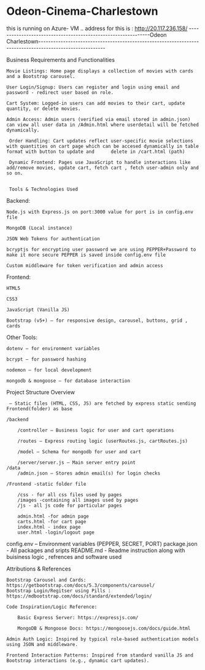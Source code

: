 # Odeon-Cinema-Charlestown

this is running on Azure- VM .. address for this is : http://20.117.236.158/
 --------------------------------------------------------------Odeon Charlestown---------------------------------------------------------------------------------------------------------


 Business Requirements and Functionalities

    Movie Listings: Home page displays a collection of movies with cards and a Bootstrap carousel.

    User Login/Signup: Users can register and login using email and password - redirect user based on role.

    Cart System: Logged-in users can add movies to their cart, update quantity, or delete movies.

    Admin Access: Admin users (verified via email stored in admin.json) can view all user data in /Admin.html where userdetail will be fetched dynamically.

     Order Handling: Cart updates reflect user-specific movie selections with quantities on cart page which can be accesed dynamically in table format with button to update and      delete in /cart.html (path)

     Dynamic Frontend: Pages use JavaScript to handle interactions like add/remove movies, update cart, fetch cart , fetch user-admin only and so on.


     Tools & Technologies Used

Backend:

    Node.js with Express.js on port:3000 value for port is in config.env file

    MongoDB (Local instance)

    JSON Web Tokens for authentication

    bcryptjs for encrypting user password we are using PEPPER+Password to make it more secure PEPPER is saved inside config.env file 

    Custom middleware for token verification and admin access

Frontend:

    HTML5

    CSS3

    JavaScript (Vanilla JS)

    Bootstrap (v5+) – for responsive design, carousel, buttons, grid , cards

Other Tools:

    dotenv – for environment variables

    bcrypt – for password hashing

    nodemon – for local development

    mongodb & mongoose – for database interaction

Project Structure Overview

     – Static files (HTML, CSS, JS) are fetched by express static sending Frontend(folder) as base 

    /backend

        /controller – Business logic for user and cart operations

        /routes – Express routing logic (userRoutes.js, cartRoutes.js)

        /model – Schema for mongodb for user and cart

        /server/server.js – Main server entry point
    /data
        /admin.json – Stores admin email(s) for login checks

    /Frontend -static folder file 

        /css - for all css files used by pages
        /images -containing all images used by pages
        /js - all js code for particular pages

        admin.html -for admin page
        carts.html -for cart page 
        index.html - index page 
        user.html -login/logout page 

   config.env – Environment variables (PEPPER, SECRET, PORT)
   package.json - All packages and sripts 
   README.md  - Readme instruction along with buisiness logic , refrences and software used 


   Attributions & References

    Bootstrap Carousel and Cards: https://getbootstrap.com/docs/5.3/components/carousel/
    Bootstrap Login/Regitser using Pills : https://mdbootstrap.com/docs/standard/extended/login/ 

    Code Inspiration/Logic Reference:

        Basic Express Server: https://expressjs.com/

        MongoDB & Mongoose Docs: https://mongoosejs.com/docs/guide.html

    Admin Auth Logic: Inspired by typical role-based authentication models using JSON and middleware. 

    Frontend Interaction Patterns: Inspired from standard vanilla JS and Bootstrap interactions (e.g., dynamic cart updates).


